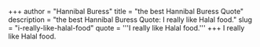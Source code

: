 +++
author = "Hannibal Buress"
title = "the best Hannibal Buress Quote"
description = "the best Hannibal Buress Quote: I really like Halal food."
slug = "i-really-like-halal-food"
quote = '''I really like Halal food.'''
+++
I really like Halal food.
